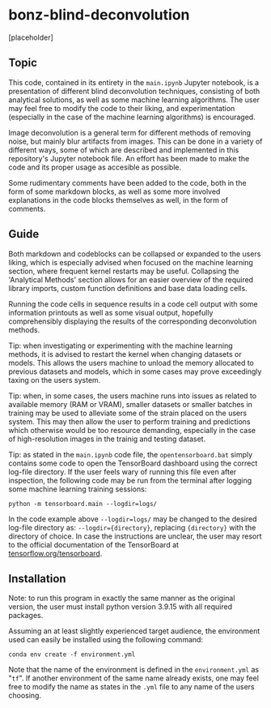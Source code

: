 # bonz-blind-deconvolution

[placeholder]

## Topic
This code, contained in its entirety in the `main.ipynb` Jupyter notebook, is a presentation of different blind deconvolution techniques, consisting of both analytical solutions, as well as some machine learning algorithms. The user may feel free to modify the code to their liking, and experimentation (especially in the case of the machine learning algorithms) is encouraged.

Image deconvolution is a general term for different methods of removing noise, but mainly blur artifacts from images. This can be done in a variety of different ways, some of which are described and implemented in this repository's Jupyter notebook file. An effort has been made to make the code and its proper usage as accesible as possible.

Some rudimentary comments have been added to the code, both in the form of some markdown blocks, as well as some more involved explanations in the code blocks themselves as well, in the form of comments.

## Guide
Both markdown and codeblocks can be collapsed or expanded to the users liking, which is especially advised when focused on the machine learning section, where frequent kernel restarts may be useful. Collapsing the 'Analytical Methods' section allows for an easier overview of the required library imports, custom function definitions and base data loading cells.

Running the code cells in sequence results in a code cell output with some information printouts as well as some visual output, hopefully comprehensibly displaying the results of the corresponding deconvolution methods.

Tip: when investigating or experimenting with the machine learning methods, it is advised to restart the kernel when changing datasets or models. This allows the users machine to unload the memory allocated to previous datasets and models, which in some cases may prove exceedingly taxing on the users system.

Tip: when, in some cases, the users machine runs into issues as related to available memory (RAM or VRAM), smaller datasets or smaller batches in training may be used to alleviate some of the strain placed on the users system. This may then allow the user to perform training and predictions which otherwise would be too resource demanding, especially in the case of high-resolution images in the trainig and testing dataset.

Tip: as stated in the `main.ipynb` code file, the `opentensorboard.bat` simply contains some code to open the TensorBoard dashboard using the correct log-file directory. If the user feels wary of running this file even after inspection, the following code may be run from the terminal after logging some machine learning training sessions:
```
python -m tensorboard.main --logdir=logs/
```
In the code example above `--logdir=logs/` may be changed to the desired log-file directory as: `--logdir={directory}`, replacing `{directory}` with the directory of choice. In case the instructions are unclear, the user may resort to the official documentation of the TensorBoard at [tensorflow.org/tensorboard](https://www.tensorflow.org/tensorboard).

## Installation
Note: to run this program in exactly the same manner as the original version, the user must install python version 3.9.15 with all required packages.

Assuming an at least slightly experienced target audience, the environment used can easily be installed using the following command:

```
conda env create -f environment.yml
```

Note that the name of the environment is defined in the `environment.yml` as "`tf`". If another environment of the same name already exists, one may feel free to modify the name as states in the `.yml` file to any name of the users choosing.